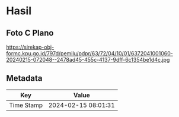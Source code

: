 # Hasil

## Foto C Plano

https://sirekap-obj-formc.kpu.go.id/797d/pemilu/pdpr/63/72/04/10/01/6372041001060-20240215-072048--2478ad45-455c-4137-9dff-6c1354be1d4c.jpg


## Metadata

| Key        | Value               |
| ---------- | ------------------- |
| Time Stamp | 2024-02-15 08:01:31 |



